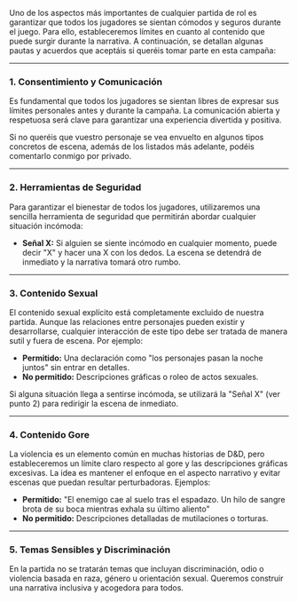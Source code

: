 Uno de los aspectos más importantes de cualquier partida de rol es garantizar que todos los jugadores se sientan cómodos y seguros durante el juego. Para ello, estableceremos límites en cuanto al contenido que puede surgir durante la narrativa. A continuación, se detallan algunas pautas y acuerdos que aceptáis si queréis tomar parte en esta campaña:

---

### **1. Consentimiento y Comunicación**

Es fundamental que todos los jugadores se sientan libres de expresar sus límites personales antes y durante la campaña. La comunicación abierta y respetuosa será clave para garantizar una experiencia divertida y positiva. 

Si no queréis que vuestro personaje se vea envuelto en algunos tipos concretos de escena, además de los listados más adelante, podéis comentarlo conmigo por privado.

---

### **2. Herramientas de Seguridad**

Para garantizar el bienestar de todos los jugadores, utilizaremos una sencilla herramienta de seguridad que permitirán abordar cualquier situación incómoda:

- **Señal X:** Si alguien se siente incómodo en cualquier momento, puede decir "X" y hacer una X con los dedos. La escena se detendrá de inmediato y la narrativa tomará otro rumbo.

---

### **3. Contenido Sexual**

El contenido sexual explícito está completamente excluido de nuestra partida. Aunque las relaciones entre personajes pueden existir y desarrollarse, cualquier interacción de este tipo debe ser tratada de manera sutil y fuera de escena. Por ejemplo:

- **Permitido:** Una declaración como "los personajes pasan la noche juntos" sin entrar en detalles.
- **No permitido:** Descripciones gráficas o roleo de actos sexuales.

Si alguna situación llega a sentirse incómoda, se utilizará la "Señal X" (ver punto 2) para redirigir la escena de inmediato.

---

### **4. Contenido Gore**

La violencia es un elemento común en muchas historias de D&D, pero estableceremos un límite claro respecto al gore y las descripciones gráficas excesivas. La idea es mantener el enfoque en el aspecto narrativo y evitar escenas que puedan resultar perturbadoras. Ejemplos:

- **Permitido:** "El enemigo cae al suelo tras el espadazo. Un hilo de sangre brota de su boca mientras exhala su último aliento"
- **No permitido:** Descripciones detalladas de mutilaciones o torturas.

---

### **5. Temas Sensibles y Discriminación**

En la partida no se tratarán temas que incluyan discriminación, odio o violencia basada en raza, género u orientación sexual. Queremos construir una narrativa inclusiva y acogedora para todos.